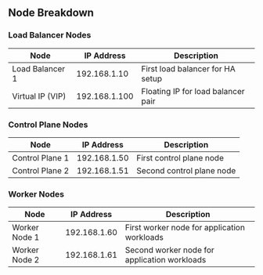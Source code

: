 ## Node Breakdown

### Load Balancer Nodes
| Node            | IP Address      | Description                          |
|----------------|----------------|--------------------------------------|
| Load Balancer 1 | 192.168.1.10   | First load balancer for HA setup    |
| Virtual IP (VIP) | 192.168.1.100 | Floating IP for load balancer pair  |

### Control Plane Nodes
| Node            | IP Address      | Description                                  |
|----------------|----------------|----------------------------------------------|
| Control Plane 1 | 192.168.1.50   | First control plane node                    |
| Control Plane 2 | 192.168.1.51   | Second control plane node                   |

### Worker Nodes
| Node            | IP Address      | Description                                  |
|----------------|----------------|----------------------------------------------|
| Worker Node 1  | 192.168.1.60   | First worker node for application workloads |
| Worker Node 2  | 192.168.1.61   | Second worker node for application workloads |


